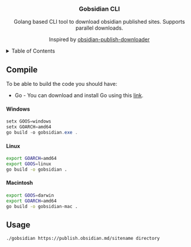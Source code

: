 <p align="center">

<h3 align="center">Gobsidian CLI</h3>

<p align="center">
    Golang based CLI tool to download obsidian published sites. Supports parallel downloads.
</p>

<p align="center">
    Inspired by <a href="https://github.com/Saghetti0/obsidian-publish-downloader">obsidian-publish-downloader</a>
</p>


<!-- TABLE OF CONTENTS -->
<details>
  <summary>Table of Contents</summary>
  <ol>
   <li><a href="#compile">Compile</a></li>
    <li><a href="#usage">Usage</a></li>
  </ol>
</details>

## Compile

To be able to build the code you should have:

* Go - You can download and install Go using this [link](https://golang.org/doc/install).

#### Windows

``` powershell
setx GOOS=windows 
setx GOARCH=amd64
go build -o gobsidian.exe .
```

#### Linux

``` bash
export GOARCH=amd64
export GOOS=linux
go build -o gobsidian .
```

#### Macintosh

``` bash
export GOOS=darwin 
export GOARCH=amd64
go build -o gobsidian-mac .
```

## Usage

``` bash
./gobsidian https://publish.obsidian.md/sitename directory
```
